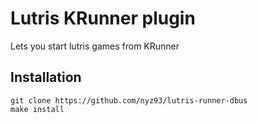 # Lutris KRunner plugin

Lets you start lutris games from KRunner

## Installation

```
git clone https://github.com/nyz93/lutris-runner-dbus
make install
```
